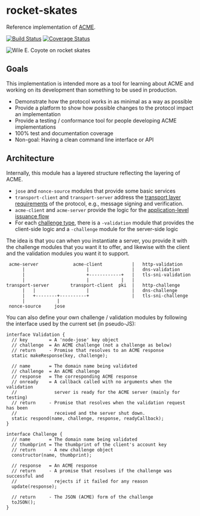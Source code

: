 rocket-skates
=============

Reference implementation of [ACME](https://ietf-wg-acme.github.io/acme/).

[![Build Status](https://travis-ci.org/hildjj/node-acme.svg?branch=master)](https://travis-ci.org/hildjj/node-acme)
[![Coverage Status](https://coveralls.io/repos/hildjj/node-acme/badge.svg?branch=master&service=github)](https://coveralls.io/github/hildjj/node-acme?branch=master)

![Wile E. Coyote on rocket skates](https://ipv.sx/rocket-skates/rocket-skates.png)


## Goals

This implementation is intended more as a tool for learning about ACME and
working on its development than something to be used in production.

* Demonstrate how the protocol works in as minimal as a way as possible
* Provide a platform to show how possible changes to the protocol impact an
  implementation
* Provide a testing / conformance tool for people developing ACME
  implementations
* 100% test and documentation coverage
* Non-goal: Having a clean command line interface or API


## Architecture

Internally, this module has a layered structure reflecting the layering of ACME.

* `jose` and `nonce-source` modules that provide some basic services
* `transport-client` and `transport-server` address the [transport layer
  requirements](https://ietf-wg-acme.github.io/acme/#rfc.section.5) of the
  protocol, e.g., message signing and verification.
* `acme-client` and `acme-server` provide the logic for the [application-level
  issuance flow](https://ietf-wg-acme.github.io/acme/#rfc.section.6)
* For each [challenge type](https://ietf-wg-acme.github.io/acme/#rfc.section.7),
  there is a `-validation` module that provides the client-side logic and a
  `-challenge` module for the server-side logic

The idea is that you can when you instantiate a server, you provide it with the
challenge modules that you want it to offer, and likewise with the client and
the validation modules you want it to support.

```
 acme-server             acme-client           |   http-validation
      |                       |                |   dns-validation
      |                       +------------+   |   tls-sni-validation
      |                       |            |   |
transport-server        transport-client  pki  |   http-challenge
      |   |                   |                |   dns-challenge
      |   +--------+----------+                |   tls-sni-challenge
      |            |
 nonce-source     jose
```

You can also define your own challenge / validation modules by following the
interface used by the current set (in pseudo-JS):

```
interface Validation {
  // key        = A 'node-jose' key object
  // challenge  = An ACME challenge (not a challenge as below)
  // return     - Promise that resolves to an ACME response
  static makeResponse(key, challenge);

  // name       = The domain name being validated
  // challenge  = An ACME challenge
  // response   = The corresponding ACME response
  // onready    = A callback called with no arguments when the validation
  //              server is ready for the ACME server (mainly for testing)
  // return     - Promise that resolves when the validation request has been
  //              received and the server shut down.
  static respond(name, challenge, response, readyCallback);
}

interface Challenge {
  // name       = The domain name being validated
  // thumbprint = The thumbprint of the client's account key
  // return     - A new challenge object
  constructor(name, thumbprint);

  // response   = An ACME response
  // return     - A promise that resolves if the challenge was successful and
  //              rejects if it failed for any reason
  update(response);

  // return     - The JSON (ACME) form of the challenge
  toJSON();
}
```

